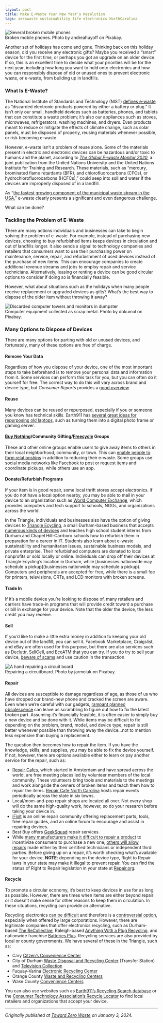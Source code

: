 ```yaml
---
layout: post
title: Make E-Waste Your New Year’s Resolution
tags: zerowaste sustainability life electronics NorthCarolina
---
```

<div>
  <img class="mx-auto w-1/2" src="https://samanthaliskcarson.com/assets/img/broken_mobile_phones.jpg" alt="Several broken mobile phones">
    <figcaption>
      Broken mobile phones. Photo by andreahuyoff on Pixabay.
    </figcaption>
</div>

Another set of holidays has come and gone. Thinking back on this holiday season, did you receive any electronic gifts? Maybe you received a “smart” device for the first time, or perhaps you got an upgrade on an older device. If so, this is an excellent time to decide what your priorities will be for the next year, including how long you want to hold onto electronics and how you can responsibly dispose of old or unused ones to prevent electronic waste, or e-waste, from building up in landfills.

### What Is E-Waste?
The National Institute of Standards and Technology (NIST) [defines e-waste](https://www.nist.gov/publications/circular-economy-high-tech-world) as “discarded electronic products powered by either a battery or plug.” It isn’t only our small, handheld devices such as batteries, phones, and tablets that can constitute a waste problem; it’s also our appliances such as stoves, microwaves, refrigerators, washing machines, and dryers. Even products meant to reduce or mitigate the effects of climate change, such as solar panels, must be disposed of properly, reusing materials whenever possible, or risk becoming e-waste.

However, e-waste isn’t a problem of reuse alone. Some of the materials present in electric and electronic devices can be hazardous and/or toxic to humans and the planet, according to *[The Global E-waste Monitor 2020](https://ewastemonitor.info/wp-content/uploads/2020/11/GEM_2020_def_july1_low.pdf)*, a joint publication from the United Nations University and the United Nations Institute for Training and Research. These materials, such as “mercury, brominated flame retardants (BFR), and chlorofluorocarbons (CFCs), or hydrochlorofluorocarbons (HCFCs),” could seep into soil and water if the devices are improperly disposed of in a landfill.

As “[the fastest growing component of the municipal waste stream in the USA](https://www.nist.gov/publications/circular-economy-high-tech-world),” e-waste clearly presents a significant and even dangerous challenge.

What can be done?

### Tackling the Problem of E-Waste
There are many actions individuals and businesses can take to begin solving the problem of e-waste. For example, instead of purchasing new devices, choosing to buy refurbished items keeps devices in circulation and out of landfills longer. It also sends a signal to technology companies and retailers that consumers want to use their purchasing power on maintenance, service, repair, and refurbishment of used devices instead of the purchase of new items. This can encourage companies to create additional revenue streams and jobs to employ repair and service technicians. Alternatively, leasing or renting a device can be good circular options to consider if doing so is financially feasible.

However, what about situations such as the holidays when many people receive replacement or upgraded devices as gifts? What’s the best way to dispose of the older item without throwing it away?

<div>
  <img class="mx-auto w-1/2" src="https://samanthaliskcarson.com/assets/img/discarded_computers.jpg" alt="Discarded computer towers and monitors in dumpster">
    <figcaption>
      Computer equipment collected as scrap metal. Photo by dokumol on Pixabay.
    </figcaption>
</div>

### Many Options to Dispose of Devices
There are many options for parting with old or unused devices, and fortunately, many of these options are free of charge.

#### Remove Your Data
Regardless of how you dispose of your device, one of the most important steps to take beforehand is to remove your personal data and information from it. Some services can perform this task for you, but you can often do it yourself for free. The correct way to do this will vary across brand and device type, but *Consumer Reports* provides a [good overview](https://www.consumerreports.org/cro/2013/11/remove-personal-data-from-any-device/index.htm).

#### Reuse
Many devices can be reused or repurposed, especially if you or someone you know has technical skills. Earth911 has [several great ideas for repurposing old laptops](https://earth911.com/eco-tech/ways-to-reuse-old-laptop/?utm_source=ActiveCampaign&utm_medium=email&utm_content=Kids++History+of+Recycling+%7C+Sustainable+Fabrics+%7C+Reuse+Laptops+%7C+Recycling+Infrastructure+Podcast+%7C+Befriend+All+Living+Things&utm_campaign=Earth911%3A+December+22%2C+2023+%28Copy%29&vgo_ee=kU7VscA8xVBt3vv9SWkNk%2FJuDE+BoDGt35sW9A3n4zUYqvKw3Ck%3D%3AZI3oQvpI9eKy8m5okz6RxOf667BtiXuc), such as turning them into a digital photo frame or gaming server.

#### [Buy Nothing](http://buynothingproject.org/)/Community Gifting/[Freecycle](https://www.freecycle.org/) Groups
These and other online groups enable users to give away items to others in their local neighborhood, community, or town. This can [enable people to form relationships](https://www.washingtonpost.com/lifestyle/home/buy-nothing-groups-gift-economy/2021/04/20/e392b896-964d-11eb-a6d0-13d207aadb78_story.html) in addition to reducing their e-waste. Some groups use social media networks like Facebook to post or request items and coordinate pickups, while others use an app.

#### Donate/Refurbish Programs
If your item is in good repair, some local thrift stores accept electronics. If you do not have a local option nearby, you may be able to mail in your device to an organization such as [World Computer Exchange](https://worldcomputerexchange.org/get-involved/give-computers/), which provides computers and tech support to schools, NGOs, and organizations across the world.

In the Triangle, individuals and businesses also have the option of giving devices to [Triangle Ecycling](https://triangleecycling.com/), a small Durham-based business that accepts [numerous kinds of devices](https://triangleecycling.com/individuals) and teaches high school student interns from Durham and Chapel Hill-Carrboro schools how to refurbish them in preparation for a career in IT. Students also learn about e-waste sustainability and humanitarian issues, sustainable business models, and private enterprise. Their refurbished computers are donated to local nonprofits or sold locally or online. Individuals can drop off their devices at Triangle Ecycling’s location in Durham, while [businesses nationwide may schedule a pickup](businesses nationwide may schedule a pickup). Computers and peripherals are accepted for free, while there is a small fee for printers, televisions, CRTs, and LCD monitors with broken screens.

#### Trade In

If it’s a mobile device you’re looking to dispose of, many retailers and carriers have trade-in programs that will provide credit toward a purchase or bill in exchange for your device. Note that the older the device, the less credit you may receive.

#### Sell

If you’d like to make a little extra money in addition to keeping your old device out of the landfill, you can sell it. Facebook Marketplace, Craigslist, and eBay are often used for this purpose, but there are also services such as [Decluttr](https://www.decluttr.com/), [SellCell](https://www.sellcell.com/), and [EcoATM](https://www.ecoatm.com/) that you can try. If you do try to sell your device, [beware of scams](https://consumer.ftc.gov/consumer-alerts/2022/07/selling-stuff-online-heres-how-avoid-scam) and use caution in the transaction.

<div>
  <img class="mx-auto w-1/2" src="https://samanthaliskcarson.com/assets/img/person_repairing_computer-part.jpg" alt="A hand repairing a circuit board">
    <figcaption>
      Repairing a circuitboard. Photo by jarmoluk on Pixabay.
    </figcaption>
</div>

#### Repair

All devices are susceptible to damage regardless of age, as those of us who have dropped our brand-new phone and cracked the screen are aware. Even when we’re careful with our gadgets, [rampant planned obsolescence](https://www.sierraclub.org/sierra/2021-4-fall/material-world/planned-obsolescence-what-it-and-how-overcome-it) can leave us scrambling to figure out how to fix the latest broken part. Assuming it’s financially feasible, it is often easier to simply buy a new device and be done with it. While items may be difficult to fix depending on the problem, brand, model, and device type, repair is still better whenever possible than throwing away the device…not to mention less expensive than buying a replacement.

The question then becomes how to repair the item. If you have the knowledge, skills, and supplies, you may be able to fix the device yourself. If not, however, there are options available either to learn or pay another service for the repair, such as:

- [Repair Cafes](https://www.repaircafe.org/en/), which started in Amsterdam and have spread across the world, are free meeting places led by volunteer members of the local community. These volunteers bring tools and materials to the meetings and work alongside the owners of broken items and teach them how to repair the items. [Repair Cafe North Carolina](https://www.repaircafenc.org/) hosts repair events periodically across the state in six towns.
- Local/mom-and-pop repair shops are located all over. Not every shop will do the same high-quality work, however, so do your research before taking your device in.
- [iFixit](https://www.ifixit.com/) is an online repair community offering replacement parts, tools, free repair guides, and an online forum to encourage and assist in repairing devices.
- Best Buy offers [GeekSquad](https://www.bestbuy.com/site/computer-tablet-services/geek-squad-24-7-support-welcome/pcmcat748300520360.c?id=pcmcat748300520360) repair services.
- While [many manufacturers make it difficult to repair a product](https://www.cbsnews.com/news/electronics-product-repair-manufacturers/) to incentivize consumers to purchase a new one, [others will allow repairs](https://pirg.org/resources/failing-the-fix/) made either by their certified technicians or independent third parties. Before giving up on a repair, it’s worth checking what’s available for your device. **NOTE**: depending on the device type, Right to Repair laws in your state may make it illegal to prevent repair. You can find the status of Right to Repair legislation in your state at [Repair.org](https://www.repair.org/stand-up).

#### Recycle

To promote a circular economy, it’s best to keep devices in use for as long as possible. However, there are times when items are either beyond repair or it doesn’t make sense for other reasons to keep them in circulation. In these situations, recycling can provide an alternative.

Recycling electronics [can be difficult](https://towardzerowaste.org/2022/07/14/am-i-recycling-correctly/) and therefore is a [controversial option](https://www.theverge.com/2019/12/4/20992240/e-waste-recycling-electronic-basel-convention-crime-total-reclaim-fraud), especially when offered by large corporations. However, there are legitimate companies that offer electronics recycling, such as Durham-based [The ReCollective](https://therecollective.co/), Raleigh-based [Anything With a Plug Recycling](https://www.anythingwithaplugrecycling.com/), and nationwide franchise [Batteries Plus](https://www.batteriesplus.com/recycling). Recycling services are also provided by local or county governments. We have several of these in the Triangle, such as:

- Cary [Citzen’s Convenience Center](https://www.carync.gov/services-publications/garbage-recycling-yard-waste/citizen-s-convenience-center)
- City of Durham [Waste Disposal and Recycling Center](https://www.durhamnc.gov/878/Waste-Disposal-Recycling-Center) (Transfer Station) and [Television Collection](https://www.durhamnc.gov/886/Television-Collection)
- Fuquay-Varina [Electronic Recycling Center](https://www.fuquay-varina.org/351/Electronic-Recycling-Center)
- Orange County [Waste and Recycling Centers](https://www.orangecountync.gov/1149/Waste-Recycling-Centers)
- Wake County [Convenience Centers](https://www.wake.gov/departments-government/waste-recycling/facilities/convenience-centers)

You can also use websites such as [Earth911’s Recycling Search database](https://search.earth911.com/?utm_source=earth911-header&_ga=2.24075704.307805039.1703701291-177571653.1702387628) or the [Consumer Technology Association’s Recycle Locator](https://www.cta.tech/Landing-Pages/Greener-Gadgets/Recycle-Locator#/) to find local retailers and organizations that accept your device.

***

*Originally published at [Toward Zero Waste](https://towardzerowaste.org/2024/01/03/make-e-waste-your-new-years-resolution/) on January 3, 2024.*
